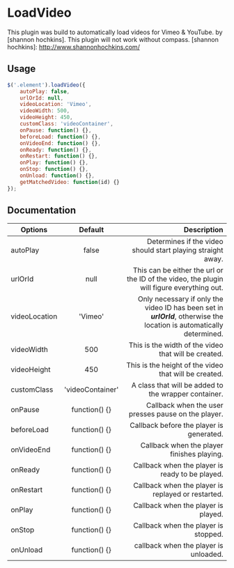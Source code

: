 LoadVideo
===============

This plugin was build to automatically load videos for Vimeo & YouTube.
by [shannon hochkins]. This plugin will not work without compass.
[shannon hochkins]: http://www.shannonhochkins.com/

Usage
--------------

```javascript
$('.element').loadVideo({
    autoPlay: false,
    urlOrId: null,
    videoLocation: 'Vimeo',
    videoWidth: 500,
    videoHeight: 450, 
    customClass: 'videoContainer',
    onPause: function() {},
    beforeLoad: function() {},
    onVideoEnd: function() {},
    onReady: function() {},
    onRestart: function() {},
    onPlay: function() {},
    onStop: function() {},
    onUnload: function() {},
    getMatchedVideo: function(id) {}
});
```


Documentation
--------------


| Options        | Default           | Description  |
| ------------- |:-------------:| -----:|
| autoPlay        | false                 | Determines if the video should start playing straight away. |
| urlOrId         | null                  | This can be either the url or the ID of the video, the plugin will figure everything out. |
| videoLocation   | 'Vimeo'               | Only necessary if only the video ID has been set in ***urlOrId***, otherwise the location is automatically determined. |
| videoWidth      | 500                   | This is the width of the video that will be created. |
| videoHeight     | 450                   | This is the height of the video that will be created. |
| customClass     | 'videoContainer'      | A class that will be added to the wrapper container. |
| onPause         | function() {}         | Callback when the user presses pause on the player. |
| beforeLoad      | function() {}         | Callback before the player is generated. |
| onVideoEnd      | function() {}         | Callback when the player finishes playing. |
| onReady         | function() {}         | Callback when the player is ready to be played. |
| onRestart       | function() {}         | Callback when the player is replayed or restarted. |
| onPlay          | function() {}         | Callback when the player is played. |
| onStop          | function() {}         | Callback when the player is stopped. |
| onUnload        | function() {}         | callback when the player is unloaded. |





